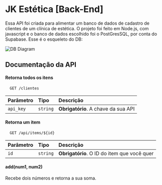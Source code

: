 
# JK Estética [Back-End]

Essa API foi criada para alimentar um banco de dados de cadastro de clientes de um clínica de estética. O projeto foi feito em Node.js, com javascript e o banco de dados escolhido foi o PostGresSQL, por conta do Supabase. Esse é o esqueleto do DB:

![DB Diagram](./dbjk)


## Documentação da API

#### Retorna todos os itens

```http
  GET /clientes
```

| Parâmetro   | Tipo       | Descrição                           |
| :---------- | :--------- | :---------------------------------- |
| `api_key` | `string` | **Obrigatório**. A chave da sua API |

#### Retorna um item

```http
  GET /api/items/${id}
```

| Parâmetro   | Tipo       | Descrição                                   |
| :---------- | :--------- | :------------------------------------------ |
| `id`      | `string` | **Obrigatório**. O ID do item que você quer |

#### add(num1, num2)

Recebe dois números e retorna a sua soma.

